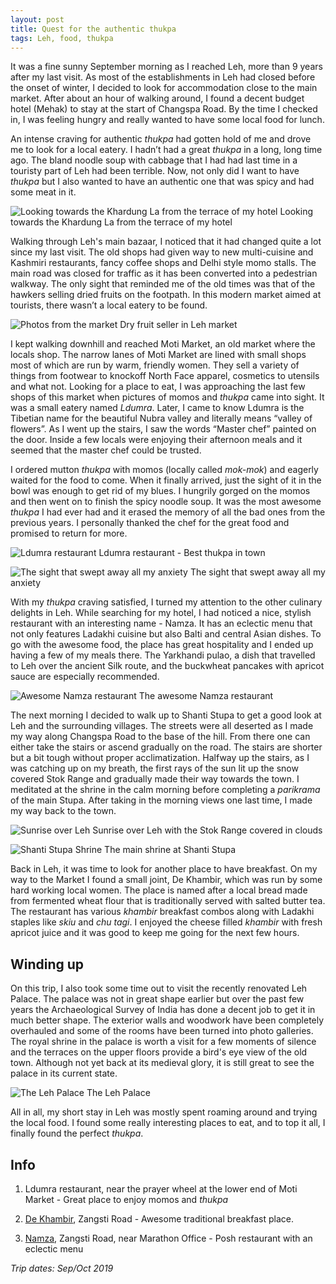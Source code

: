 ```yaml
---
layout: post
title: Quest for the authentic thukpa
tags: Leh, food, thukpa
---
```


It was a fine sunny September morning as I reached Leh, more than 9 years after my last visit. As most of the establishments in Leh had closed before the onset of winter, I decided to look for accommodation close to the main market. After about an hour of walking around, I found a decent budget hotel (Mehak) to stay at the start of Changspa Road. By the time I checked in, I was feeling hungry and really wanted to have some local food for lunch. 

An intense craving for authentic *thukpa* had gotten hold of me and drove me to look for a local eatery. I hadn’t had a great *thukpa* in a long, long time ago. The bland noodle soup with cabbage that I had had last time in a touristy part of Leh had been terrible. Now, not only did I want to have *thukpa* but I also wanted to have an authentic one that was spicy and had some meat in it.

![Looking towards the Khardung La from the terrace of my hotel](https://res.cloudinary.com/overthehills/image/upload/v1592307197/leh/towards-khardung.jpg)
<span class="caption">Looking towards the Khardung La from the terrace of my hotel</span>

Walking through Leh's main bazaar, I noticed that it had changed quite a lot since my last visit. The old shops had given way to new multi-cuisine and Kashmiri restaurants, fancy coffee shops and Delhi style momo stalls. The main road was closed for traffic as it has been converted into a pedestrian walkway. The only sight that reminded me of the old times was that of the hawkers selling dried fruits on the footpath. In this modern market aimed at tourists, there wasn’t a local eatery to be found. 

![Photos from the market](https://res.cloudinary.com/overthehills/image/upload/v1587206934/leh/dry-fruits.jpg)
<span class="caption">Dry fruit seller in Leh market</span>

I kept walking downhill and reached Moti Market, an old market where the locals shop. The narrow lanes of Moti Market are lined with small shops most of which are run by warm, friendly women. They sell a variety of things from footwear to knockoff North Face apparel, cosmetics to utensils and what not. Looking for a place to eat, I was approaching the last few shops of this market when pictures of momos and *thukpa* came into sight. It was a small eatery named *Ldumra*. Later, I came to know Ldumra is the Tibetian name for the beautiful Nubra valley and literally means “valley of flowers”. As I went up the stairs, I saw the words “Master chef” painted on the door. Inside a few locals were enjoying their afternoon meals and it seemed that the master chef could be trusted. 

I ordered mutton *thukpa* with momos (locally called *mok-mok*) and eagerly waited for the food to come. When it finally arrived, just the sight of it in the bowl was enough to get rid of my blues. I hungrily gorged on the momos and then went on to finish the spicy noodle soup. It was the most awesome *thukpa* I had ever had and it erased the memory of all the bad ones from the previous years. I personally thanked the chef for the great food and promised to return for more. 

![Ldumra restaurant](https://res.cloudinary.com/overthehills/image/upload/v1587206898/leh/ldumra.jpg)
<span class="caption">Ldumra restaurant - Best thukpa in town</span>

![The sight that swept away all my anxiety](https://res.cloudinary.com/overthehills/image/upload/v1587206912/leh/awesome-thukpa.jpg)
<span class="caption">The sight that swept away all my anxiety</span>

With my *thukpa* craving satisfied, I turned my attention to the other culinary delights in Leh. While searching for my hotel, I had noticed a nice, stylish restaurant with an interesting name - Namza. It has an eclectic menu that not only features Ladakhi cuisine but also Balti and central Asian dishes. To go with the awesome food, the place has great hospitality and I ended up having a few of my meals there. The Yarkhandi pulao, a dish that travelled to Leh over the ancient Silk route, and the buckwheat pancakes with apricot sauce are especially recommended. 

![Awesome Namza restaurant](https://res.cloudinary.com/overthehills/image/upload/v1587206929/leh/namza.jpg)
<span class="caption">The awesome Namza restaurant</span>

The next morning I decided to walk up to Shanti Stupa to get a good look at Leh and the surrounding villages. The streets were all deserted as I made my way along Changspa Road to the base of the hill. From there one can either take the stairs or ascend gradually on the road. The stairs are shorter but a bit tough without proper acclimatization. Halfway up the stairs, as I was catching up on my breath, the first rays of the sun lit up the snow covered Stok Range and gradually made their way towards the town. I meditated at the shrine in the calm morning before completing a *parikrama* of the main Stupa. After taking in the morning views one last time, I made my way back to the town.
 

![Sunrise over Leh](https://res.cloudinary.com/overthehills/image/upload/v1592226172/leh/morning.jpg)
<span class="caption">Sunrise over Leh with the Stok Range covered in clouds</span>

![Shanti Stupa Shrine](https://res.cloudinary.com/overthehills/image/upload/v1592226956/leh/shanti-stupa-shrine.jpg)
<span class="caption">The main shrine at Shanti Stupa</span>

Back in Leh, it was time to look for another place to have breakfast. On my way to the Market I found a small joint, De Khambir, which was run by some hard working local women. The place is named after a local bread made from fermented wheat flour that is traditionally served with salted butter tea. The restaurant has various *khambir* breakfast combos along with Ladakhi staples like *skiu* and *chu tagi*. I enjoyed the cheese filled *khambir* with fresh apricot juice and it was good to keep me going for the next few hours.

## Winding up

On this trip, I also took some time out to visit the recently renovated Leh Palace. The palace was not in great shape earlier but over the past few years the Archaeological Survey of India has done a decent job to get it in much better shape. The exterior walls and woodwork have been completely overhauled and some of the rooms have been turned into photo galleries. The royal shrine in the palace is worth a visit for a few moments of silence and the terraces on the upper floors provide a bird's eye view of the old town. Although not yet back at its medieval glory, it is still great to see the palace in its current state. 

![The Leh Palace](https://res.cloudinary.com/overthehills/image/upload/v1587206929/leh/leh-palace.jpg)
<span class="caption">The Leh Palace</span>

All in all, my short stay in Leh was mostly spent roaming around and trying the local food. I found some really interesting places to eat, and to top it all, I finally found the perfect *thukpa*.

## Info

1. Ldumra restaurant, near the prayer wheel at the lower end of Moti Market - Great place to enjoy momos and *thukpa* 

2. [De Khambir](https://www.facebook.com/dekhambir/), Zangsti Road - Awesome traditional breakfast place.

3. [Namza](https://namza-cafe-designer-store.business.site/), Zangsti Road, near Marathon Office - Posh restaurant with an eclectic menu

*Trip dates: Sep/Oct 2019*

